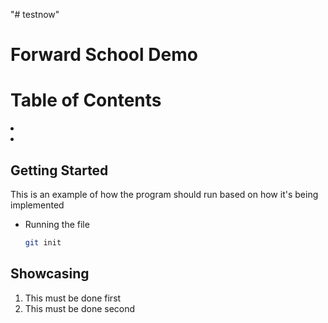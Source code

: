"# testnow" 

<h1>Forward School Demo</h1>

<!-- Table of Contents -->
# Table of Contents
<li>
<a href="#Getting Started"></a>
</li>
<li>
<a href="#Showcasing"></a>
</li>

<!-- Getting Started -->
## Getting Started
This is an example of how the program should run based on how it's being implemented

* Running the file
    ```sh
    git init
    ```

<!-- Showcasing Steps to the Audience -->
## Showcasing 
1. This must be done first
2. This must be done second